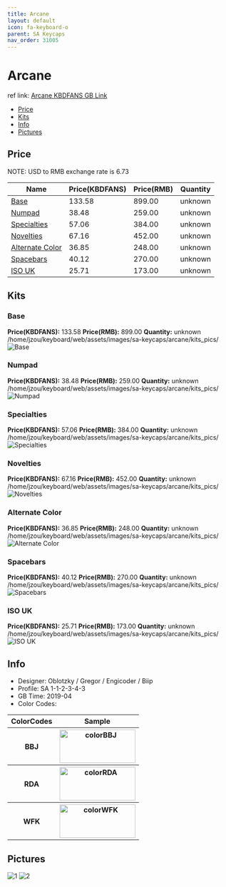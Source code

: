 ```yaml
---
title: Arcane
layout: default
icon: fa-keyboard-o
parent: SA Keycaps
nav_order: 31005
---
```


# Arcane

ref link: [Arcane KBDFANS GB Link](https://item.taobao.com/item.htm?spm=a230r.1.14.1.6d127bfcIp4HGy&id=592719002109&ns=1&abbucket=20#detail)

* [Price](#price)
* [Kits](#kits)
* [Info](#info)
* [Pictures](#pictures)


## Price  
NOTE: USD to RMB exchange rate is 6.73

| Name          | Price(KBDFANS)    |  Price(RMB) | Quantity |
| ------------- | ------------ |  ---------- | -------- |
|[Base](#base)|133.58|899.00|unknown|
|[Numpad](#numpad)|38.48|259.00|unknown|
|[Specialties](#specialties)|57.06|384.00|unknown|
|[Novelties](#novelties)|67.16|452.00|unknown|
|[Alternate Color](#alternate-color)|36.85|248.00|unknown|
|[Spacebars](#spacebars)|40.12|270.00|unknown|
|[ISO UK](#iso-uk)|25.71|173.00|unknown|


## Kits
### Base
**Price(KBDFANS):** 133.58    **Price(RMB):** 899.00    **Quantity:** unknown  
/home/jzou/keyboard/web/assets/images/sa-keycaps/arcane/kits_pics/
<img src="{{ 'assets/images/sa-keycaps/arcane/kits_pics/base.jpg' | relative_url }}" alt="Base" class="image featured">

### Numpad
**Price(KBDFANS):** 38.48    **Price(RMB):** 259.00    **Quantity:** unknown  
/home/jzou/keyboard/web/assets/images/sa-keycaps/arcane/kits_pics/
<img src="{{ 'assets/images/sa-keycaps/arcane/kits_pics/numpad.jpg' | relative_url }}" alt="Numpad" class="image featured">

### Specialties
**Price(KBDFANS):** 57.06    **Price(RMB):** 384.00    **Quantity:** unknown  
/home/jzou/keyboard/web/assets/images/sa-keycaps/arcane/kits_pics/
<img src="{{ 'assets/images/sa-keycaps/arcane/kits_pics/specialties.png' | relative_url }}" alt="Specialties" class="image featured">

### Novelties
**Price(KBDFANS):** 67.16    **Price(RMB):** 452.00    **Quantity:** unknown  
/home/jzou/keyboard/web/assets/images/sa-keycaps/arcane/kits_pics/
<img src="{{ 'assets/images/sa-keycaps/arcane/kits_pics/novelties.jpg' | relative_url }}" alt="Novelties" class="image featured">

### Alternate Color
**Price(KBDFANS):** 36.85    **Price(RMB):** 248.00    **Quantity:** unknown  
/home/jzou/keyboard/web/assets/images/sa-keycaps/arcane/kits_pics/
<img src="{{ 'assets/images/sa-keycaps/arcane/kits_pics/alternate-color.jpg' | relative_url }}" alt="Alternate Color" class="image featured">

### Spacebars
**Price(KBDFANS):** 40.12    **Price(RMB):** 270.00    **Quantity:** unknown  
/home/jzou/keyboard/web/assets/images/sa-keycaps/arcane/kits_pics/
<img src="{{ 'assets/images/sa-keycaps/arcane/kits_pics/spacebars.jpg' | relative_url }}" alt="Spacebars" class="image featured">

### ISO UK
**Price(KBDFANS):** 25.71    **Price(RMB):** 173.00    **Quantity:** unknown  
/home/jzou/keyboard/web/assets/images/sa-keycaps/arcane/kits_pics/
<img src="{{ 'assets/images/sa-keycaps/arcane/kits_pics/iso-uk.jpg' | relative_url }}" alt="ISO UK" class="image featured">


## Info
* Designer: Oblotzky / Gregor / Engicoder / Biip
* Profile: SA 1-1-2-3-4-3
* GB Time: 2019-04
* Color Codes:  
<table style="width:100%">
  <tr>
    <th>ColorCodes</th>
    <th>Sample</th>
  </tr>
  <tr>
    <th>BBJ</th>
    <th><img src="{{ 'assets/images/sa-keycaps/SP_ColorCodes/abs/SP_Abs_ColorCodes_BBJ.png' | relative_url }}" alt="colorBBJ" height="75" width="170"></th>
  </tr>
  <tr>
    <th>RDA</th>
    <th><img src="{{ 'assets/images/sa-keycaps/SP_ColorCodes/abs/SP_Abs_ColorCodes_RDA.png' | relative_url }}" alt="colorRDA" height="75" width="170"></th>
  </tr>
  <tr>
    <th>WFK</th>
    <th><img src="{{ 'assets/images/sa-keycaps/SP_ColorCodes/abs/SP_Abs_ColorCodes_WFK.png' | relative_url }}" alt="colorWFK" height="75" width="170"></th>
  </tr>
</table>


## Pictures
<img src="{{ 'assets/images/sa-keycaps/arcane/rendering_pics/1.jpg' | relative_url }}" alt="1" class="image featured">
<img src="{{ 'assets/images/sa-keycaps/arcane/rendering_pics/2.jpg' | relative_url }}" alt="2" class="image featured">
